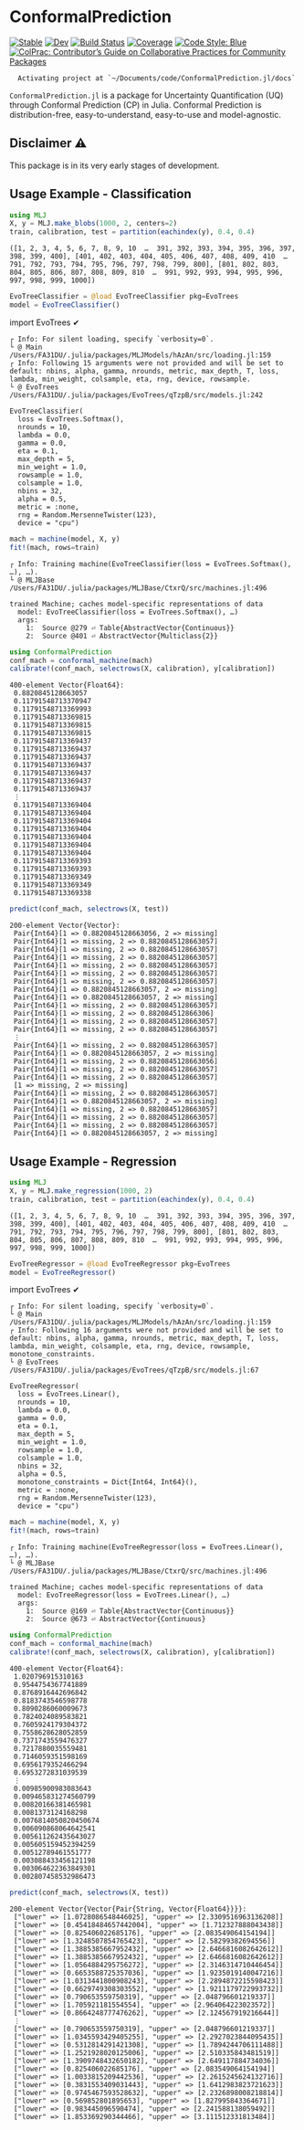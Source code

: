 
# ConformalPrediction

[![Stable](https://img.shields.io/badge/docs-stable-blue.svg)](https://pat-alt.github.io/ConformalPrediction.jl/stable/) [![Dev](https://img.shields.io/badge/docs-dev-blue.svg)](https://pat-alt.github.io/ConformalPrediction.jl/dev/) [![Build Status](https://github.com/pat-alt/ConformalPrediction.jl/actions/workflows/CI.yml/badge.svg?branch=main)](https://github.com/pat-alt/ConformalPrediction.jl/actions/workflows/CI.yml?query=branch%3Amain) [![Coverage](https://codecov.io/gh/pat-alt/ConformalPrediction.jl/branch/main/graph/badge.svg)](https://codecov.io/gh/pat-alt/ConformalPrediction.jl) [![Code Style: Blue](https://img.shields.io/badge/code%20style-blue-4495d1.svg)](https://github.com/invenia/BlueStyle) [![ColPrac: Contributor’s Guide on Collaborative Practices for Community Packages](https://img.shields.io/badge/ColPrac-Contributor's%20Guide-blueviolet.png)](https://github.com/SciML/ColPrac)

      Activating project at `~/Documents/code/ConformalPrediction.jl/docs`

`ConformalPrediction.jl` is a package for Uncertainty Quantification (UQ) through Conformal Prediction (CP) in Julia. Conformal Prediction is distribution-free, easy-to-understand, easy-to-use and model-agnostic.

## Disclaimer ⚠️

This package is in its very early stages of development.

## Usage Example - Classification

``` julia
using MLJ
X, y = MLJ.make_blobs(1000, 2, centers=2)
train, calibration, test = partition(eachindex(y), 0.4, 0.4)
```

    ([1, 2, 3, 4, 5, 6, 7, 8, 9, 10  …  391, 392, 393, 394, 395, 396, 397, 398, 399, 400], [401, 402, 403, 404, 405, 406, 407, 408, 409, 410  …  791, 792, 793, 794, 795, 796, 797, 798, 799, 800], [801, 802, 803, 804, 805, 806, 807, 808, 809, 810  …  991, 992, 993, 994, 995, 996, 997, 998, 999, 1000])

``` julia
EvoTreeClassifier = @load EvoTreeClassifier pkg=EvoTrees
model = EvoTreeClassifier() 
```

import EvoTrees ✔

    ┌ Info: For silent loading, specify `verbosity=0`. 
    └ @ Main /Users/FA31DU/.julia/packages/MLJModels/hAzAn/src/loading.jl:159
    ┌ Info: Following 15 arguments were not provided and will be set to default: nbins, alpha, gamma, nrounds, metric, max_depth, T, loss, lambda, min_weight, colsample, eta, rng, device, rowsample.
    └ @ EvoTrees /Users/FA31DU/.julia/packages/EvoTrees/qTzpB/src/models.jl:242

    EvoTreeClassifier(
      loss = EvoTrees.Softmax(), 
      nrounds = 10, 
      lambda = 0.0, 
      gamma = 0.0, 
      eta = 0.1, 
      max_depth = 5, 
      min_weight = 1.0, 
      rowsample = 1.0, 
      colsample = 1.0, 
      nbins = 32, 
      alpha = 0.5, 
      metric = :none, 
      rng = Random.MersenneTwister(123), 
      device = "cpu")

``` julia
mach = machine(model, X, y)
fit!(mach, rows=train)
```

    ┌ Info: Training machine(EvoTreeClassifier(loss = EvoTrees.Softmax(), …), …).
    └ @ MLJBase /Users/FA31DU/.julia/packages/MLJBase/CtxrQ/src/machines.jl:496

    trained Machine; caches model-specific representations of data
      model: EvoTreeClassifier(loss = EvoTrees.Softmax(), …)
      args: 
        1:  Source @279 ⏎ Table{AbstractVector{Continuous}}
        2:  Source @401 ⏎ AbstractVector{Multiclass{2}}

``` julia
using ConformalPrediction
conf_mach = conformal_machine(mach)
calibrate!(conf_mach, selectrows(X, calibration), y[calibration])
```

    400-element Vector{Float64}:
     0.8820845128663057
     0.11791548713370947
     0.11791548713369993
     0.11791548713369815
     0.11791548713369815
     0.11791548713369815
     0.11791548713369437
     0.11791548713369437
     0.11791548713369437
     0.11791548713369437
     0.11791548713369437
     0.11791548713369437
     0.11791548713369437
     ⋮
     0.11791548713369404
     0.11791548713369404
     0.11791548713369404
     0.11791548713369404
     0.11791548713369404
     0.11791548713369404
     0.11791548713369404
     0.11791548713369393
     0.11791548713369393
     0.11791548713369349
     0.11791548713369349
     0.11791548713369338

``` julia
predict(conf_mach, selectrows(X, test))
```

    200-element Vector{Vector}:
     Pair{Int64}[1 => 0.8820845128663056, 2 => missing]
     Pair{Int64}[1 => missing, 2 => 0.8820845128663057]
     Pair{Int64}[1 => missing, 2 => 0.8820845128663057]
     Pair{Int64}[1 => missing, 2 => 0.8820845128663057]
     Pair{Int64}[1 => missing, 2 => 0.8820845128663057]
     Pair{Int64}[1 => missing, 2 => 0.8820845128663057]
     Pair{Int64}[1 => missing, 2 => 0.8820845128663057]
     Pair{Int64}[1 => 0.8820845128663057, 2 => missing]
     Pair{Int64}[1 => 0.8820845128663057, 2 => missing]
     Pair{Int64}[1 => missing, 2 => 0.8820845128663057]
     Pair{Int64}[1 => missing, 2 => 0.882084512866306]
     Pair{Int64}[1 => missing, 2 => 0.8820845128663057]
     Pair{Int64}[1 => missing, 2 => 0.8820845128663057]
     ⋮
     Pair{Int64}[1 => missing, 2 => 0.8820845128663057]
     Pair{Int64}[1 => 0.8820845128663057, 2 => missing]
     Pair{Int64}[1 => missing, 2 => 0.8820845128663056]
     Pair{Int64}[1 => missing, 2 => 0.8820845128663057]
     Pair{Int64}[1 => missing, 2 => 0.8820845128663057]
     [1 => missing, 2 => missing]
     Pair{Int64}[1 => missing, 2 => 0.8820845128663057]
     Pair{Int64}[1 => 0.8820845128663057, 2 => missing]
     Pair{Int64}[1 => missing, 2 => 0.8820845128663057]
     Pair{Int64}[1 => missing, 2 => 0.8820845128663057]
     Pair{Int64}[1 => missing, 2 => 0.8820845128663057]
     Pair{Int64}[1 => 0.8820845128663057, 2 => missing]

## Usage Example - Regression

``` julia
using MLJ
X, y = MLJ.make_regression(1000, 2)
train, calibration, test = partition(eachindex(y), 0.4, 0.4)
```

    ([1, 2, 3, 4, 5, 6, 7, 8, 9, 10  …  391, 392, 393, 394, 395, 396, 397, 398, 399, 400], [401, 402, 403, 404, 405, 406, 407, 408, 409, 410  …  791, 792, 793, 794, 795, 796, 797, 798, 799, 800], [801, 802, 803, 804, 805, 806, 807, 808, 809, 810  …  991, 992, 993, 994, 995, 996, 997, 998, 999, 1000])

``` julia
EvoTreeRegressor = @load EvoTreeRegressor pkg=EvoTrees
model = EvoTreeRegressor() 
```

import EvoTrees ✔

    ┌ Info: For silent loading, specify `verbosity=0`. 
    └ @ Main /Users/FA31DU/.julia/packages/MLJModels/hAzAn/src/loading.jl:159
    ┌ Info: Following 16 arguments were not provided and will be set to default: nbins, alpha, gamma, nrounds, metric, max_depth, T, loss, lambda, min_weight, colsample, eta, rng, device, rowsample, monotone_constraints.
    └ @ EvoTrees /Users/FA31DU/.julia/packages/EvoTrees/qTzpB/src/models.jl:67

    EvoTreeRegressor(
      loss = EvoTrees.Linear(), 
      nrounds = 10, 
      lambda = 0.0, 
      gamma = 0.0, 
      eta = 0.1, 
      max_depth = 5, 
      min_weight = 1.0, 
      rowsample = 1.0, 
      colsample = 1.0, 
      nbins = 32, 
      alpha = 0.5, 
      monotone_constraints = Dict{Int64, Int64}(), 
      metric = :none, 
      rng = Random.MersenneTwister(123), 
      device = "cpu")

``` julia
mach = machine(model, X, y)
fit!(mach, rows=train)
```

    ┌ Info: Training machine(EvoTreeRegressor(loss = EvoTrees.Linear(), …), …).
    └ @ MLJBase /Users/FA31DU/.julia/packages/MLJBase/CtxrQ/src/machines.jl:496

    trained Machine; caches model-specific representations of data
      model: EvoTreeRegressor(loss = EvoTrees.Linear(), …)
      args: 
        1:  Source @169 ⏎ Table{AbstractVector{Continuous}}
        2:  Source @673 ⏎ AbstractVector{Continuous}

``` julia
using ConformalPrediction
conf_mach = conformal_machine(mach)
calibrate!(conf_mach, selectrows(X, calibration), y[calibration])
```

    400-element Vector{Float64}:
     1.020796915310163
     0.9544754367741889
     0.8768916442696842
     0.8183743546598778
     0.8090286060009673
     0.7824024089583821
     0.7605924179304372
     0.7558628628052859
     0.7371743559476327
     0.7217880035559481
     0.7146059351598169
     0.6956179352466294
     0.6953272831039539
     ⋮
     0.00985900983083643
     0.009465831274560799
     0.00820166381465981
     0.0081373124168298
     0.0076814050820450674
     0.006090868064642541
     0.005611262435643027
     0.005605159452394259
     0.00512789461551777
     0.003088433456121198
     0.003064622363849301
     0.002807458532986473

``` julia
predict(conf_mach, selectrows(X, test))
```

    200-element Vector{Vector{Pair{String, Vector{Float64}}}}:
     ["lower" => [1.0728086548446025], "upper" => [2.3309516963136208]]
     ["lower" => [0.45418484657442004], "upper" => [1.712327888043438]]
     ["lower" => [0.825406022685176], "upper" => [2.083549064154194]]
     ["lower" => [1.3248507854765423], "upper" => [2.58299382694556]]
     ["lower" => [1.3885385667952432], "upper" => [2.6466816082642612]]
     ["lower" => [1.3885385667952432], "upper" => [2.6466816082642612]]
     ["lower" => [1.0564884295756272], "upper" => [2.3146314710446454]]
     ["lower" => [0.6653588725357036], "upper" => [1.9235019140047216]]
     ["lower" => [1.0313441800908243], "upper" => [2.2894872215598423]]
     ["lower" => [0.6629749308303552], "upper" => [1.9211179722993732]]
     ["lower" => [0.790653559750319], "upper" => [2.048796601219337]]
     ["lower" => [1.705921181554554], "upper" => [2.964064223023572]]
     ["lower" => [0.8664248777476262], "upper" => [2.124567919216644]]
     ⋮
     ["lower" => [0.790653559750319], "upper" => [2.048796601219337]]
     ["lower" => [1.0345593429405255], "upper" => [2.2927023844095435]]
     ["lower" => [0.5312814291421308], "upper" => [1.7894244706111488]]
     ["lower" => [1.2521928020125006], "upper" => [2.510335843481519]]
     ["lower" => [1.3909748432650182], "upper" => [2.649117884734036]]
     ["lower" => [0.825406022685176], "upper" => [2.083549064154194]]
     ["lower" => [1.0033815209442536], "upper" => [2.2615245624132716]]
     ["lower" => [0.3831553409031443], "upper" => [1.6412983823721623]]
     ["lower" => [0.9745467593528632], "upper" => [2.2326898008218814]]
     ["lower" => [0.569852801895653], "upper" => [1.827995843364671]]
     ["lower" => [0.983445096590474], "upper" => [2.241588138059492]]
     ["lower" => [1.853369290344466], "upper" => [3.111512331813484]]
